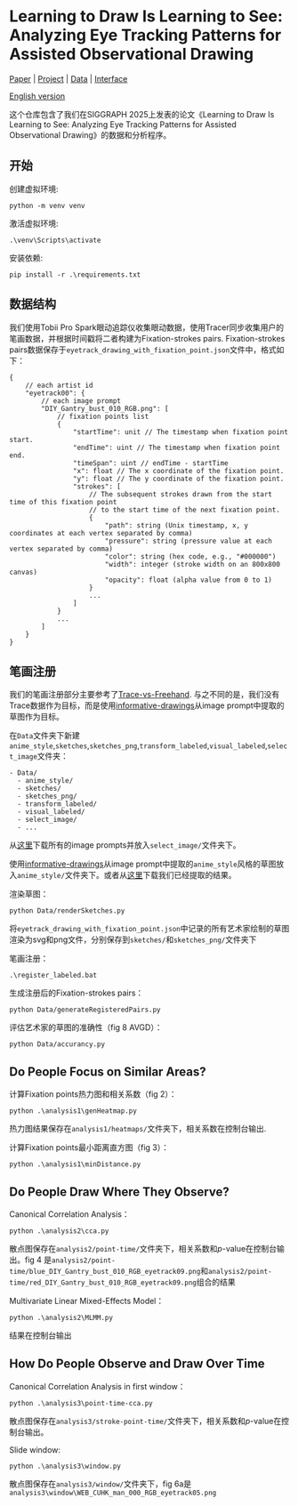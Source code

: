 # Learning to Draw Is Learning to See: Analyzing Eye Tracking Patterns for Assisted Observational Drawing
[Paper](https://cislab.hkust-gz.edu.cn/media/documents/_SIGGRAPH_2025__Learning_to_Draw_Is_Learning_to_See_4.pdf) | [Project](https://souleater1998.github.io/Learning-to-Draw-Is-Learning-to-See.github.io/) | [Data](https://github.com/CISLab-HKUST/Learning-to-Draw-Is-Learning-to-See) | [Interface](https://github.com/CISLab-HKUST/Learning-to-Draw-Is-Learning-to-See_Interface)

[English version](README.md)

这个仓库包含了我们在SIGGRAPH 2025上发表的论文《Learning to Draw Is Learning to See: Analyzing Eye Tracking Patterns for Assisted Observational Drawing》的数据和分析程序。

## 开始
创建虚拟环境:
```
python -m venv venv
```
激活虚拟环境:
```
.\venv\Scripts\activate
```
安装依赖:
```
pip install -r .\requirements.txt
```

## 数据结构
我们使用Tobii Pro Spark眼动追踪仪收集眼动数据，使用Tracer同步收集用户的笔画数据，并根据时间戳将二者构建为Fixation-strokes pairs. 
Fixation-strokes pairs数据保存于`eyetrack_drawing_with_fixation_point.json`文件中，格式如下：
```
{
    // each artist id
    "eyetrack00": {
        // each image prompt
        "DIY_Gantry_bust_010_RGB.png": [
            // fixation points list
            {
                "startTime": unit // The timestamp when fixation point start.
                "endTime": uint // The timestamp when fixation point end.
                "timeSpan": uint // endTime - startTime
                "x": float // The x coordinate of the fixation point.
                "y": float // The y coordinate of the fixation point.
                "strokes": [
                    // The subsequent strokes drawn from the start time of this fixation point
                    // to the start time of the next fixation point.
                    {
                        "path": string (Unix timestamp, x, y coordinates at each vertex separated by comma)
                        "pressure": string (pressure value at each vertex separated by comma)
                        "color": string (hex code, e.g., "#000000")
                        "width": integer (stroke width on an 800x800 canvas)
                        "opacity": float (alpha value from 0 to 1)
                    }
                    ...
                ]
            }
            ...
        ]
    }
}
```

## 笔画注册
我们的笔画注册部分主要参考了[Trace-vs-Freehand](https://github.com/zachzeyuwang/tracing-vs-freehand). 与之不同的是，我们没有Trace数据作为目标，而是使用[informative-drawings](https://github.com/carolineec/informative-drawings)从image prompt中提取的草图作为目标。

在`Data`文件夹下新建`anime_style`,`sketches`,`sketches_png`,`transform_labeled`,`visual_labeled`,`select_image`文件夹：
```
- Data/
  - anime_style/
  - sketches/
  - sketches_png/
  - transform_labeled/
  - visual_labeled/
  - select_image/
  - ...
```
从[这里](https://drive.google.com/file/d/1G68q0oulKKFKlLSGv_D1ONNgfn74hAgs/view?usp=sharing)下载所有的image prompts并放入`select_image/`文件夹下。

使用[informative-drawings](https://github.com/carolineec/informative-drawings)从image prompt中提取的`anime_style`风格的草图放入`anime_style/`文件夹下。或者从[这里](https://drive.google.com/file/d/1RCIRJnGBravQDkw0OHgwNWBtM83jRRKG/view?usp=sharing)下载我们已经提取的结果。

渲染草图：
```
python Data/renderSketches.py
```
将`eyetrack_drawing_with_fixation_point.json`中记录的所有艺术家绘制的草图渲染为svg和png文件，分别保存到`sketches/`和`sketches_png/`文件夹下

笔画注册：
```
.\register_labeled.bat
```

生成注册后的Fixation-strokes pairs：
```
python Data/generateRegisteredPairs.py
```

评估艺术家的草图的准确性（fig 8 AVGD）：
```
python Data/accurancy.py
```

## Do People Focus on Similar Areas?
计算Fixation points热力图和相关系数（fig 2）：
```
python .\analysis1\genHeatmap.py
```
热力图结果保存在`analysis1/heatmaps/`文件夹下，相关系数在控制台输出.

计算Fixation points最小距离直方图（fig 3）：
```
python .\analysis1\minDistance.py
```

## Do People Draw Where They Observe?
Canonical Correlation Analysis：
```
python .\analysis2\cca.py
```
散点图保存在`analysis2/point-time/`文件夹下，相关系数和$p$-value在控制台输出。fig 4 是`analysis2/point-time/blue_DIY_Gantry_bust_010_RGB_eyetrack09.png`和`analysis2/point-time/red_DIY_Gantry_bust_010_RGB_eyetrack09.png`组合的结果

Multivariate Linear Mixed-Effects Model：
```
python .\analysis2\MLMM.py
```
结果在控制台输出

## How Do People Observe and Draw Over Time
Canonical Correlation Analysis in first window：
```
python .\analysis3\point-time-cca.py
```
散点图保存在`analysis3/stroke-point-time/`文件夹下，相关系数和$p$-value在控制台输出。

Slide window:
```
python .\analysis3\window.py
```
散点图保存在`analysis3/window/`文件夹下，fig 6a是`analysis3\window\WEB_CUHK_man_000_RGB_eyetrack05.png`



